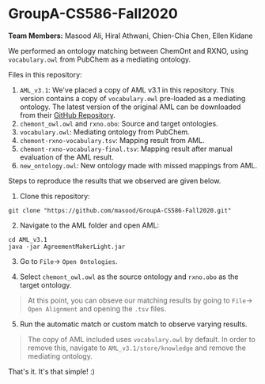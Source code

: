# GroupA-CS586-Fall2020

**Team Members:** Masood Ali, Hiral Athwani, Chien-Chia Chen, Ellen Kidane

We performed an ontology matching between ChemOnt and RXNO, using `vocabulary.owl` from PubChem as a mediating ontology.

Files in this repository:
1. `AML_v3.1`: We've placed a copy of AML v3.1 in this repository. This version contains a copy of `vocabulary.owl` pre-loaded as a mediating ontology. The latest version of the original AML can be downloaded from their [GitHub Repository](https://github.com/AgreementMakerLight/AML-Project).
2. `chemont_owl.owl` and `rxno.obo`: Source and target ontologies.
3. `vocabulary.owl`: Mediating ontology from PubChem.
4. `chemont-rxno-vocabulary.tsv`: Mapping result from AML.
5. `chemont-rxno-vocabulary-final.tsv`: Mapping result after manual evaluation of the AML result.
6. `new_ontology.owl`: New ontology made with missed mappings from AML.

Steps to reproduce the results that we observed are given below.

1. Clone this repository:

```
git clone "https://github.com/masood/GroupA-CS586-Fall2020.git"
```

2. Navigate to the AML folder and open AML:
```
cd AML_v3.1
java -jar AgreementMakerLight.jar
```

3. Go to `File`-> `Open Ontologies`.

4. Select `chemont_owl.owl` as the source ontology and `rxno.obo` as the target ontology.

> At this point, you can obseve our matching results by going to `File`-> `Open Alignment` and opening the `.tsv` files.

5. Run the automatic match or custom match to observe varying results.

> The copy of AML included uses `vocabulary.owl` by default. In order to remove this, navigate to `AML_v3.1/store/knowledge` and remove the mediating ontology.

That's it. It's that simple! :)
